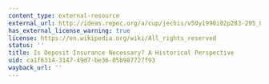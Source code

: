 ```yaml
---
content_type: external-resource
external_url: http://ideas.repec.org/a/cup/jechis/v50y1990i02p283-295_03.html
has_external_license_warning: true
license: https://en.wikipedia.org/wiki/All_rights_reserved
status: ''
title: Is Deposit Insurance Necessary? A Historical Perspective
uid: ca1f6314-3147-49d7-be36-05b987727f93
wayback_url: ''
---
```

